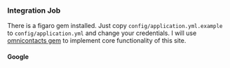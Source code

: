 ### Integration Job

There is a figaro gem installed. Just copy `config/application.yml.example` to `config/application.yml` and change your credentials.
I will use [omnicontacts gem](https://github.com/Diego81/omnicontacts) to implement core functionality of this site.

#### Google
